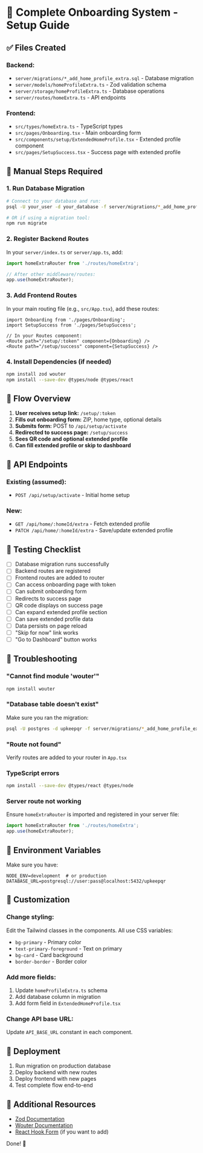 # 🚀 Complete Onboarding System - Setup Guide

## ✅ Files Created

### Backend:
- `server/migrations/*_add_home_profile_extra.sql` - Database migration
- `server/models/homeProfileExtra.ts` - Zod validation schema
- `server/storage/homeProfileExtra.ts` - Database operations
- `server/routes/homeExtra.ts` - API endpoints

### Frontend:
- `src/types/homeExtra.ts` - TypeScript types
- `src/pages/Onboarding.tsx` - Main onboarding form
- `src/components/setup/ExtendedHomeProfile.tsx` - Extended profile component
- `src/pages/SetupSuccess.tsx` - Success page with extended profile

## 🔧 Manual Steps Required

### 1. Run Database Migration

```bash
# Connect to your database and run:
psql -U your_user -d your_database -f server/migrations/*_add_home_profile_extra.sql

# OR if using a migration tool:
npm run migrate
```

### 2. Register Backend Routes

In your `server/index.ts` or `server/app.ts`, add:

```typescript
import homeExtraRouter from './routes/homeExtra';

// After other middleware/routes:
app.use(homeExtraRouter);
```

### 3. Add Frontend Routes

In your main routing file (e.g., `src/App.tsx`), add these routes:

```tsx
import Onboarding from './pages/Onboarding';
import SetupSuccess from './pages/SetupSuccess';

// In your Routes component:
<Route path="/setup/:token" component={Onboarding} />
<Route path="/setup/success" component={SetupSuccess} />
```

### 4. Install Dependencies (if needed)

```bash
npm install zod wouter
npm install --save-dev @types/node @types/react
```

## 🎯 Flow Overview

1. **User receives setup link:** `/setup/:token`
2. **Fills out onboarding form:** ZIP, home type, optional details
3. **Submits form:** POST to `/api/setup/activate`
4. **Redirected to success page:** `/setup/success`
5. **Sees QR code and optional extended profile**
6. **Can fill extended profile or skip to dashboard**

## 📡 API Endpoints

### Existing (assumed):
- `POST /api/setup/activate` - Initial home setup

### New:
- `GET /api/home/:homeId/extra` - Fetch extended profile
- `PATCH /api/home/:homeId/extra` - Save/update extended profile

## 🧪 Testing Checklist

- [ ] Database migration runs successfully
- [ ] Backend routes are registered
- [ ] Frontend routes are added to router
- [ ] Can access onboarding page with token
- [ ] Can submit onboarding form
- [ ] Redirects to success page
- [ ] QR code displays on success page
- [ ] Can expand extended profile section
- [ ] Can save extended profile data
- [ ] Data persists on page reload
- [ ] "Skip for now" link works
- [ ] "Go to Dashboard" button works

## 🐛 Troubleshooting

### "Cannot find module 'wouter'"
```bash
npm install wouter
```

### "Database table doesn't exist"
Make sure you ran the migration:
```bash
psql -U postgres -d upkeepqr -f server/migrations/*_add_home_profile_extra.sql
```

### "Route not found"
Verify routes are added to your router in `App.tsx`

### TypeScript errors
```bash
npm install --save-dev @types/react @types/node
```

### Server route not working
Ensure `homeExtraRouter` is imported and registered in your server file:
```typescript
import homeExtraRouter from './routes/homeExtra';
app.use(homeExtraRouter);
```

## 📝 Environment Variables

Make sure you have:
```env
NODE_ENV=development  # or production
DATABASE_URL=postgresql://user:pass@localhost:5432/upkeepqr
```

## 🎨 Customization

### Change styling:
Edit the Tailwind classes in the components. All use CSS variables:
- `bg-primary` - Primary color
- `text-primary-foreground` - Text on primary
- `bg-card` - Card background
- `border-border` - Border color

### Add more fields:
1. Update `homeProfileExtra.ts` schema
2. Add database column in migration
3. Add form field in `ExtendedHomeProfile.tsx`

### Change API base URL:
Update `API_BASE_URL` constant in each component.

## 🚀 Deployment

1. Run migration on production database
2. Deploy backend with new routes
3. Deploy frontend with new pages
4. Test complete flow end-to-end

## 📖 Additional Resources

- [Zod Documentation](https://zod.dev)
- [Wouter Documentation](https://github.com/molefrog/wouter)
- [React Hook Form](https://react-hook-form.com) (if you want to add)

Done! 🎉
